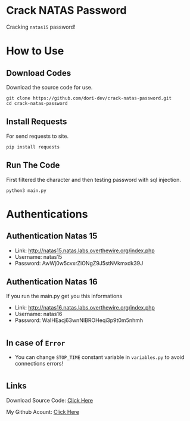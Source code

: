 # Crack NATAS Password

Cracking `natas15` password!

#

# How to Use

## Download Codes

Download the source code for use.

```
git clone https://github.com/dori-dev/crack-natas-password.git
cd crack-natas-password
```

## Install Requests

For send requests to site.

```
pip install requests
```

## Run The Code

First filtered the character and then testing password with sql injection.

```
python3 main.py
```

#

# Authentications

## Authentication Natas 15

- Link: http://natas15.natas.labs.overthewire.org/index.php
- Username: natas15
- Password: AwWj0w5cvxrZiONgZ9J5stNVkmxdk39J

## Authentication Natas 16

If you run the main.py get you this informations

- Link: http://natas16.natas.labs.overthewire.org/index.php
- Username: natas16
- Password: WaIHEacj63wnNIBROHeqi3p9t0m5nhmh

#

## In case of `Error`

- You can change `STOP_TIME` constant variable in `variables.py` to avoid connections errors!

#

## Links

Download Source Code: [Click Here](https://github.com/dori-dev/crack-natas-password/archive/refs/heads/main.zip)

My Github Acount: [Click Here](https://github.com/dori-dev/)
